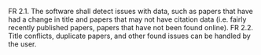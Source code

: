FR 2.1. The software shall detect issues with data, such as papers that have had a change in title and papers that may not have citation data (i.e. fairly recently published papers, papers that have not been found online).
FR 2.2. Title conflicts, duplicate papers, and other found issues can be handled by the user.
